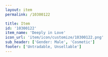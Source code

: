 ```yaml
---
layout: item
permalink: /10300122

title: Item
id: '10300122'
item_name: 'Deeply in Love'
icon_url: 'item/icon/customize/10300122.png'
sub_header: ['Gender: Male', 'Cosmetic']
footer: ['Untradable, Unsellable']
---
```

